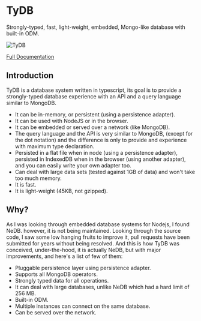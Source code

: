 # TyDB

Strongly-typed, fast, light-weight, embedded, Mongo-like database with built-in ODM.

![TyDB](https://gblobscdn.gitbook.com/spaces%2F-M5x-OYpWMkttcJ8qdHj%2Favatar-1588014792765.png)

[Full Documentation](https://alex-corvi.gitbook.io/tydb/)

## Introduction

TyDB is a database system written in typescript, its goal is to provide a strongly-typed database experience with an API and a query language similar to MongoDB.

-   It can be in-memory, or persistent (using a persistence adapter).
-   It can be used with NodeJS or in the browser.
-   It can be embedded or served over a network (like MongoDB).
-   The query language and the API is very similar to MongoDB, (except for the dot notation) and the difference is only to provide and experience with maximum type declaration.
-   Persisted in a flat file when in node (using a persistence adapter), persisted in IndexedDB when in the browser (using another adapter), and you can easily write your own adapter too.
-   Can deal with large data sets (tested against 1GB of data) and won't take too much memory.
-   It is fast.
-   It is light-weight (45KB, not gzipped).

## Why?

As I was looking through embedded database systems for Nodejs, I found NeDB. however, it is not being maintained. Looking through the source code, I saw some low hanging fruits to improve it, pull requests have been submitted for years without being resolved. And this is how TyDB was conceived, under-the-hood, it is actually NeDB, but with major improvements, and here's a list of few of them:

-   Pluggable persistence layer using persistence adapter.
-   Supports all MongoDB operators.
-   Strongly typed data for all operations.
-   It can deal with large databases, unlike NeDB which had a hard limit of 256 MB.
-   Built-in ODM.
-   Multiple instances can connect on the same database.
-   Can be served over the network.
